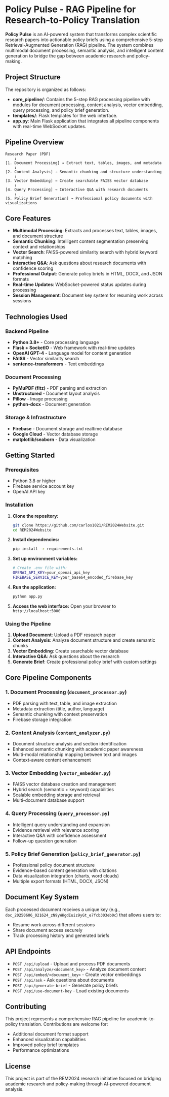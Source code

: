 # Policy Pulse - RAG Pipeline for Research-to-Policy Translation

**Policy Pulse** is an AI-powered system that transforms complex scientific research papers into actionable policy briefs using a comprehensive 5-step Retrieval-Augmented Generation (RAG) pipeline. The system combines multimodal document processing, semantic analysis, and intelligent content generation to bridge the gap between academic research and policy-making.

## Project Structure

The repository is organized as follows:

- **core_pipeline/**: Contains the 5-step RAG processing pipeline with modules for document processing, content analysis, vector embedding, query processing, and policy brief generation.
- **templates/**: Flask templates for the web interface.
- **app.py**: Main Flask application that integrates all pipeline components with real-time WebSocket updates.

## Pipeline Overview

```
Research Paper (PDF) 
    ↓
[1. Document Processing] → Extract text, tables, images, and metadata
    ↓
[2. Content Analysis] → Semantic chunking and structure understanding  
    ↓
[3. Vector Embedding] → Create searchable FAISS vector database
    ↓
[4. Query Processing] → Interactive Q&A with research documents
    ↓
[5. Policy Brief Generation] → Professional policy documents with visualizations
```

## Core Features

- **Multimodal Processing**: Extracts and processes text, tables, images, and document structure
- **Semantic Chunking**: Intelligent content segmentation preserving context and relationships
- **Vector Search**: FAISS-powered similarity search with hybrid keyword matching
- **Interactive Q&A**: Ask questions about research documents with confidence scoring
- **Professional Output**: Generate policy briefs in HTML, DOCX, and JSON formats
- **Real-time Updates**: WebSocket-powered status updates during processing
- **Session Management**: Document key system for resuming work across sessions

## Technologies Used

### Backend Pipeline
- **Python 3.8+** - Core processing language
- **Flask + SocketIO** - Web framework with real-time updates
- **OpenAI GPT-4** - Language model for content generation
- **FAISS** - Vector similarity search
- **sentence-transformers** - Text embeddings

### Document Processing
- **PyMuPDF (fitz)** - PDF parsing and extraction
- **Unstructured** - Document layout analysis
- **Pillow** - Image processing
- **python-docx** - Document generation

### Storage & Infrastructure
- **Firebase** - Document storage and realtime database
- **Google Cloud** - Vector database storage
- **matplotlib/seaborn** - Data visualization

## Getting Started

### Prerequisites
- Python 3.8 or higher
- Firebase service account key
- OpenAI API key

### Installation

1. **Clone the repository:**
   ```bash
   git clone https://github.com/carlos1021/REM2024Website.git
   cd REM2024Website
   ```

2. **Install dependencies:**
   ```bash
   pip install -r requirements.txt
   ```

3. **Set up environment variables:**
   ```bash
   # Create .env file with:
   OPENAI_API_KEY=your_openai_api_key
   FIREBASE_SERVICE_KEY=your_base64_encoded_firebase_key
   ```

4. **Run the application:**
   ```bash
   python app.py
   ```

5. **Access the web interface:**
   Open your browser to `http://localhost:5000`

### Using the Pipeline

1. **Upload Document**: Upload a PDF research paper
2. **Content Analysis**: Analyze document structure and create semantic chunks  
3. **Vector Embedding**: Create searchable vector database
4. **Interactive Q&A**: Ask questions about the research
5. **Generate Brief**: Create professional policy brief with custom settings

## Core Pipeline Components

### 1. Document Processing (`document_processor.py`)
- PDF parsing with text, table, and image extraction
- Metadata extraction (title, author, language)
- Semantic chunking with context preservation
- Firebase storage integration

### 2. Content Analysis (`content_analyzer.py`) 
- Document structure analysis and section identification
- Enhanced semantic chunking with academic paper awareness
- Multi-modal relationship mapping between text and images
- Context-aware content enhancement

### 3. Vector Embedding (`vector_embedder.py`)
- FAISS vector database creation and management
- Hybrid search (semantic + keyword) capabilities
- Scalable embedding storage and retrieval
- Multi-document database support

### 4. Query Processing (`query_processor.py`)
- Intelligent query understanding and expansion
- Evidence retrieval with relevance scoring
- Interactive Q&A with confidence assessment
- Follow-up question generation

### 5. Policy Brief Generation (`policy_brief_generator.py`)
- Professional policy document structure
- Evidence-based content generation with citations
- Data visualization integration (charts, word clouds)
- Multiple export formats (HTML, DOCX, JSON)

## Document Key System

Each processed document receives a unique key (e.g., `doc_20250606_021624_zN9yWKgdIuiz9yGt_e7fcb303eb0c`) that allows users to:
- Resume work across different sessions
- Share document access securely
- Track processing history and generated briefs

## API Endpoints

- `POST /api/upload` - Upload and process PDF documents
- `POST /api/analyze/<document_key>` - Analyze document content
- `POST /api/embed/<document_key>` - Create vector embeddings
- `POST /api/ask` - Ask questions about documents
- `POST /api/generate-brief` - Generate policy briefs
- `POST /api/use-document-key` - Load existing documents

## Contributing

This project represents a comprehensive RAG pipeline for academic-to-policy translation. Contributions are welcome for:
- Additional document format support
- Enhanced visualization capabilities  
- Improved policy brief templates
- Performance optimizations

## License

This project is part of the REM2024 research initiative focused on bridging academic research and policy-making through AI-powered document analysis.
